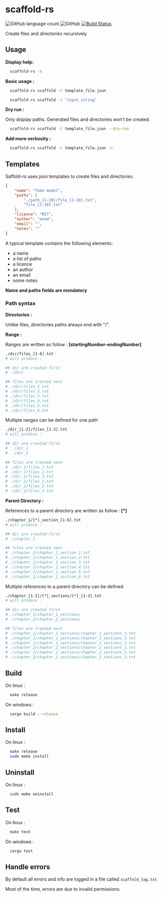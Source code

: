 # scaffold-rs

![GitHub language count](https://img.shields.io/badge/language-rust-blue.svg) ![GitHub](https://img.shields.io/github/license/mashape/apistatus.svg) [![Build Status](https://travis-ci.org/Eonm/scaffold-rs.svg?branch=master)](https://travis-ci.org/Eonm/scaffold-rs)


Create files and directories recursively

## Usage

__Display help:__

```sh
  scaffold-rs -h
```

__Basic usage :__

```sh
  scaffold-rs scaffold -t template_file.json
```

```sh
  scaffold-rs scaffold -i "input_string"
```

__Dry run :__

Only display paths. Generated files and directories won't be created.

```sh
  scaffold-rs scaffold -t template_file.json --dry-run
```

__Add more verbosity :__

```sh
  scaffold-rs scaffold -t template_file.json -v
```

## Templates

Saffold-rs uses json templates to create files and directories.

```json
{
	"name": "fake model",
	"paths": [
		"./path_[1-20]/file_[2-10].txt",
		"file_[2-10].txt"
	],
	"licence": "MIT",
	"author": "eonm",
	"email": "",
	"notes": ""
}
```

A typical template contains the following elements:
* a name
* a list of paths
* a licence
* an author
* an email
* some notes

__Name and paths fields are mendatory__

### Path syntax

__Directories :__

Unlike files, directories paths always end with "/".

__Range :__

Ranges are written as follow : __[startingNumber-endingNumber]__

```sh
./dir/files_[1-6].txt
# will produce :

## dir are created first
# ./dir/

## files are created next
# ./dir/files_1.txt
# ./dir/files_2.txt
# ./dir/files_3.txt
# ./dir/files_4.txt
# ./dir/files_5.txt
# ./dir/files_6.txt
```
Multiple ranges can be defined for one path

```sh
./dir_[1-2]/files_[1-3].txt
# will produce :

## dir are created first
#  ./dir_1
#  ./dir_2

## files are created next
# ./dir_1/files_1.txt
# ./dir_1/files_2.txt
# ./dir_1/files_3.txt
# ./dir_2/files_1.txt
# ./dir_2/files_2.txt
# ./dir_2/files_3.txt
```

__Parent Directory :__

References to a parent directory are written as follow : __[*]__

```sh
./chapter_1/[*]_section_[1-6].txt
# will produce :

## dir are created first
# ./chapter_1

## files are created next
# ./chapter_1/chapter_1_section_1.txt
# ./chapter_1/chapter_1_section_2.txt
# ./chapter_1/chapter_1_section_3.txt
# ./chapter_1/chapter_1_section_4.txt
# ./chapter_1/chapter_1_section_5.txt
# ./chapter_1/chapter_1_section_6.txt
```

Multiple references to a parent directory can be defined

```sh
./chapter_[1-2]/[*]_sections/[*]_[1-3].txt
# will produce :

## dir are created first
# ./chapter_1/chapter_1_sections/
# ./chapter_2/chapter_2_sections/

## files are created next
# ./chapter_1/chapter_1_sections/chapter_1_sections_1.txt
# ./chapter_1/chapter_1_sections/chapter_1_sections_2.txt
# ./chapter_1/chapter_1_sections/chapter_1_sections_3.txt
# ./chapter_2/chapter_2_sections/chapter_2_sections_1.txt
# ./chapter_2/chapter_2_sections/chapter_2_sections_2.txt
# ./chapter_2/chapter_2_sections/chapter_2_sections_3.txt
```

## Build

On linux :

```sh
  make release
```

On windows :

```cmd
  cargo build --release
```

## Install

On linux :

```sh
  make release
  sudo make install
```

## Uninstall

On linux :

```sh
  sudo make uninstall
```

## Test

On linux :

```sh
  make test
```

On windows :

```cmd
  cargo test
```

## Handle errors

By default all errors and info are logged in a file called `scaffold_log.txt`

Most of the time, errors are due to invalid permissions.

